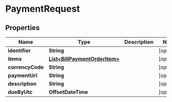 

# PaymentRequest


## Properties

Name | Type | Description | Notes
------------ | ------------- | ------------- | -------------
**identifier** | **String** |  |  [optional]
**items** | [**List&lt;BillPaymentOrderItem&gt;**](BillPaymentOrderItem.md) |  |  [optional]
**currencyCode** | **String** |  |  [optional]
**paymentUrl** | **String** |  |  [optional]
**description** | **String** |  |  [optional]
**dueByUtc** | **OffsetDateTime** |  |  [optional]



